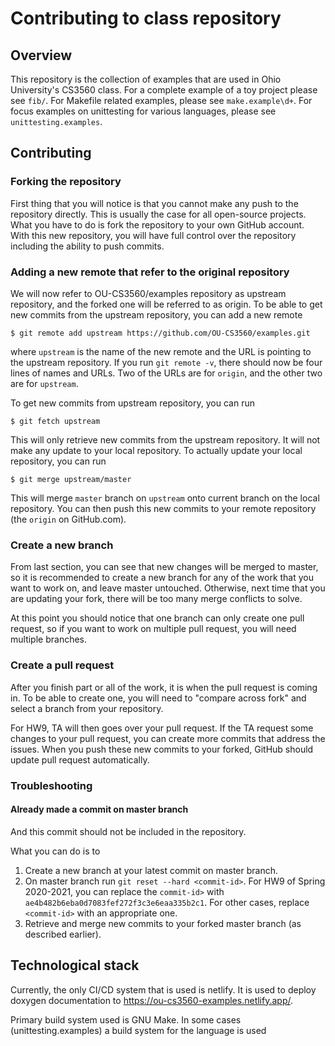 # Contributing to class repository

## Overview

This repository is the collection of examples that are used in Ohio University's CS3560 class. For a complete example of a toy project please see `fib/`.
For Makefile related examples, please see `make.example\d+`. For focus examples on unittesting for various languages, please see `unittesting.examples`.

## Contributing

### Forking the repository

First thing that you will notice is that you cannot make any push to the repository directly. This is usually the case for all open-source projects.
What you have to do is fork the repository to your own GitHub account. With this new repository, you will have full control over the
repository including the ability to push commits.

### Adding a new remote that refer to the original repository

We will now refer to OU-CS3560/examples repository as upstream repository, and the forked one will be referred to as origin. To
be able to get new commits from the upstream repository, you can add a new remote

```console
$ git remote add upstream https://github.com/OU-CS3560/examples.git
```

where `upstream` is the name of the new remote and the URL is pointing to the upstream repository. If you run `git remote -v`,
there should now be four lines of names and URLs. Two of the URLs are for `origin`, and the other two are for `upstream`.

To get new commits from upstream repository, you can run

```console
$ git fetch upstream
```

This will only retrieve new commits from the upstream repository. It will not make any update to your local repository. To
actually update your local repository, you can run

```console
$ git merge upstream/master
```

This will merge `master` branch on `upstream` onto current branch on the local repository. You can then push this new commits
to your remote repository (the `origin` on GitHub.com).

### Create a new branch

From last section, you can see that new changes will be merged to master, so it is recommended to create a new branch for any
of the work that you want to work on, and leave master untouched. Otherwise, next time that you are updating your fork, there
will be too many merge conflicts to solve.

At this point you should notice that one branch can only create one pull request, so if you want to work on multiple pull
request, you will need multiple branches.

### Create a pull request

After you finish part or all of the work, it is when the pull request is coming in. To be able to create one, you will need to "compare across fork"
and select a branch from your repository.

For HW9, TA will then goes over your pull request. If the TA request some changes to your pull request, you can create
more commits that address the issues. When you push these new commits to your forked, GitHub should update pull request
automatically.

### Troubleshooting

#### Already made a commit on master branch

And this commit should not be included in the repository.

What you can do is to

1. Create a new branch at your latest commit on master branch.
2. On master branch run `git reset --hard <commit-id>`. For HW9 of Spring 2020-2021, you can replace the
   `commit-id>` with `ae4b482b6eba0d7083fef272f3c3e6eaa335b2c1`. For other cases, replace `<commit-id>` with
   an appropriate one.
3. Retrieve and merge new commits to your forked master branch (as described earlier).

## Technological stack

Currently, the only CI/CD system that is used is netlify. It is used to deploy doxygen documentation to https://ou-cs3560-examples.netlify.app/.

Primary build system used is GNU Make. In some cases (unittesting.examples)
a build system for the language is used
